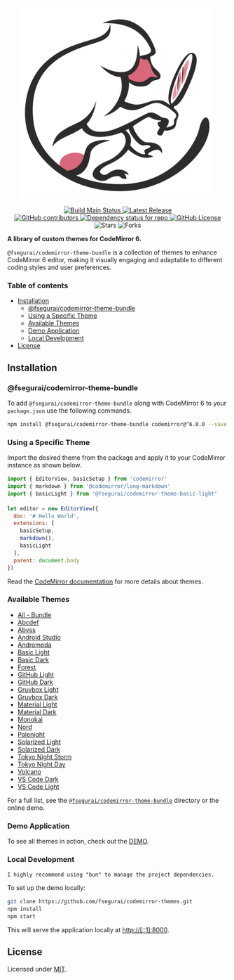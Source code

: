 <p align="center">
  <img alt="CodeMirror 6 Themes Logo" src="https://raw.githubusercontent.com/fsegurai/codemirror-themes/main/demo/public/codemirror-themes.png">
</p>

<p align="center">
  <a href="https://github.com/fsegurai/codemirror-themes">
      <img src="https://img.shields.io/azure-devops/build/fsegurai/Libraries%2520NodeJs/16/main?label=Build%20Status&"
          alt="Build Main Status">
  </a>
  <a href="https://github.com/fsegurai/codemirror-themes/releases/latest">
      <img src="https://img.shields.io/github/v/release/fsegurai/codemirror-themes"
          alt="Latest Release">
  <br>
  <img alt="GitHub contributors" src="https://img.shields.io/github/contributors/fsegurai/codemirror-themes">
  <img alt="Dependency status for repo" src="https://img.shields.io/librariesio/github/fsegurai/codemirror-themes">
  <a href="https://opensource.org/licenses/MIT">
    <img alt="GitHub License" src="https://img.shields.io/github/license/fsegurai/codemirror-themes">
  </a>
  <br>
  <img alt="Stars" src="https://img.shields.io/github/stars/fsegurai/codemirror-themes?style=square&labelColor=343b41"/>
  <img alt="Forks" src="https://img.shields.io/github/forks/fsegurai/codemirror-themes?style=square&labelColor=343b41"/>
</p>

**A library of custom themes for CodeMirror 6.**

`@fsegurai/codemirror-theme-bundle` is a collection of themes to enhance CodeMirror 6 editor, making it visually engaging and adaptable to different coding styles and user preferences.

### Table of contents

- [Installation](#installation)
  - [@fsegurai/codemirror-theme-bundle](#fseguraicodemirror-theme-bundle)
  - [Using a Specific Theme](#using-a-specific-theme)
  - [Available Themes](#available-themes)
  - [Demo Application](#demo-application)
  - [Local Development](#local-development)
- [License](#license)

## Installation

### @fsegurai/codemirror-theme-bundle

To add `@fsegurai/codemirror-theme-bundle` along with CodeMirror 6 to your `package.json` use the following commands.

```bash
npm install @fsegurai/codemirror-theme-bundle codemirror@^6.0.0 --save
```

### Using a Specific Theme

Import the desired theme from the package and apply it to your CodeMirror instance as shown below.

```javascript
import { EditorView, basicSetup } from 'codemirror'
import { markdown } from '@codemirror/lang-markdown'
import { basicLight } from '@fsegurai/codemirror-theme-basic-light'

let editor = new EditorView({
  doc: '# Hello World',
  extensions: [
    basicSetup,
    markdown(),
    basicLight
  ],
  parent: document.body
})
```

Read the [CodeMirror documentation](https://codemirror.net/6/examples/styling/) for more details about themes.

### Available Themes

- [All - Bundle](https://github.com/fsegurai/codemirror-themes/tree/main/packages/bundle)
- [Abcdef](https://github.com/fsegurai/codemirror-themes/tree/main/packages/abcdef)
- [Abyss](https://github.com/fsegurai/codemirror-themes/tree/main/packages/abyss)
- [Android Studio](https://github.com/fsegurai/codemirror-themes/tree/main/packages/android-studio)
- [Andromeda](https://github.com/fsegurai/codemirror-themes/tree/main/packages/andromeda)
- [Basic Light](https://github.com/fsegurai/codemirror-themes/tree/main/packages/basic-light)
- [Basic Dark](https://github.com/fsegurai/codemirror-themes/tree/main/packages/basic-dark)
- [Forest](https://github.com/fsegurai/codemirror-themes/tree/main/packages/forest)
- [GitHub Light](https://github.com/fsegurai/codemirror-themes/tree/main/packages/github-light)
- [GitHub Dark](https://github.com/fsegurai/codemirror-themes/tree/main/packages/github-dark)
- [Gruvbox Light](https://github.com/fsegurai/codemirror-themes/tree/main/packages/gruvbox-light)
- [Gruvbox Dark](https://github.com/fsegurai/codemirror-themes/tree/main/packages/gruvbox-dark)
- [Material Light](https://github.com/fsegurai/codemirror-themes/tree/main/packages/material-light)
- [Material Dark](https://github.com/fsegurai/codemirror-themes/tree/main/packages/material-dark)
- [Monokai](https://github.com/fsegurai/codemirror-themes/tree/main/packages/monokai)
- [Nord](https://github.com/fsegurai/codemirror-themes/tree/main/packages/nord)
- [Palenight](https://github.com/fsegurai/codemirror-themes/tree/main/packages/palenight)
- [Solarized Light](https://github.com/fsegurai/codemirror-themes/tree/main/packages/solarized-light)
- [Solarized Dark](https://github.com/fsegurai/codemirror-themes/tree/main/packages/solarized-dark)
- [Tokyo Night Storm](https://github.com/fsegurai/codemirror-themes/tree/main/packages/tokyo-night-storm)
- [Tokyo Night Day](https://github.com/fsegurai/codemirror-themes/tree/main/packages/tokyo-night-day)
- [Volcano](https://github.com/fsegurai/codemirror-themes/tree/main/packages/volcano)
- [VS Code Dark](https://github.com/fsegurai/codemirror-themes/tree/main/packages/vscode-dark)
- [VS Code Light](https://github.com/fsegurai/codemirror-themes/tree/main/packages/vscode-light)

For a full list, see the [<code>@fsegurai/codemirror-theme-bundle</code>](https://github.com/fsegurai/codemirror-themes/tree/main/packages/bundle) directory or the online demo.

### Demo Application

To see all themes in action, check out the [DEMO](https://fsegurai.github.io/codemirror-themes).

### Local Development

	I highly recommend using "bun" to manage the project dependencies.

To set up the demo locally:

```bash
git clone https://github.com/fsegurai/codemirror-themes.git
npm install
npm start
```

This will serve the application locally at [http://[::1]:8000](http://[::1]:8000).

## License

Licensed under [MIT](https://opensource.org/licenses/MIT).
